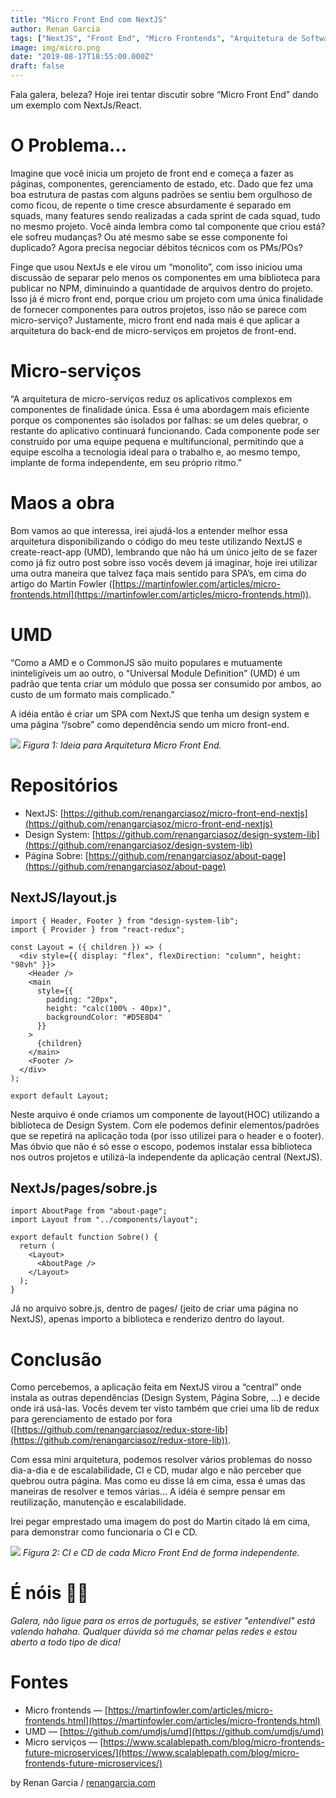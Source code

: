 ```yaml
---
title: "Micro Front End com NextJS"
author: Renan Garcia
tags: ["NextJS", "Front End", "Micro Frontends", "Arquitetura de Software"]
image: img/micro.png
date: "2019-08-17T18:55:00.000Z"
draft: false
---
```


Fala galera, beleza? Hoje irei tentar discutir sobre “Micro Front End” dando um exemplo com NextJs/React.

# O Problema…
Imagine que você inicia um projeto de front end e começa a fazer as páginas, componentes, gerenciamento de estado, etc. Dado que fez uma boa estrutura de pastas com alguns padrões se sentiu bem orgulhoso de como ficou, de repente o time cresce absurdamente é separado em squads, many features sendo realizadas a cada sprint de cada squad, tudo no mesmo projeto. Você ainda lembra como tal componente que criou está? ele sofreu mudanças? Ou até mesmo sabe se esse componente foi duplicado? Agora precisa negociar débitos técnicos com os PMs/POs?

Finge que usou NextJs e ele virou um “monolito”, com isso iniciou uma discussão de separar pelo menos os componentes em uma biblioteca para publicar no NPM, diminuindo a quantidade de arquivos dentro do projeto. Isso já é micro front end, porque criou um projeto com uma única finalidade de fornecer componentes para outros projetos, isso não se parece com micro-serviço? Justamente, micro front end nada mais é que aplicar a arquitetura do back-end de micro-serviços em projetos de front-end.

# Micro-serviços
“A arquitetura de micro-serviços reduz os aplicativos complexos em componentes de finalidade única. Essa é uma abordagem mais eficiente porque os componentes são isolados por falhas: se um deles quebrar, o restante do aplicativo continuará funcionando. Cada componente pode ser construído por uma equipe pequena e multifuncional, permitindo que a equipe escolha a tecnologia ideal para o trabalho e, ao mesmo tempo, implante de forma independente, em seu próprio ritmo.”

# Maos a obra
Bom vamos ao que interessa, irei ajudá-los a entender melhor essa arquitetura disponibilizando o código do meu teste utilizando NextJS e create-react-app (UMD), lembrando que não há um único jeito de se fazer como já fiz outro post sobre isso vocês devem já imaginar, hoje irei utilizar uma outra maneira que talvez faça mais sentido para SPA’s, em cima do artigo do Martin Fowler ([https://martinfowler.com/articles/micro-frontends.html](https://martinfowler.com/articles/micro-frontends.html)).

# UMD
“Como a AMD e o CommonJS são muito populares e mutuamente ininteligíveis um ao outro, o “Universal Module Definition” (UMD) é um padrão que tenta criar um módulo que possa ser consumido por ambos, ao custo de um formato mais complicado.”

A idéia então é criar um SPA com NextJS que tenha um design system e uma página “/sobre” como dependência sendo um micro front-end.

![](https://miro.medium.com/max/519/1*Mi8FQgs2XYJa6Ge8MI-71Q.png)
*Figura 1: Ideia para Arquitetura Micro Front End.*

# Repositórios

-   NextJS:  [https://github.com/renangarciasoz/micro-front-end-nextjs](https://github.com/renangarciasoz/micro-front-end-nextjs)
-   Design System:  [https://github.com/renangarciasoz/design-system-lib](https://github.com/renangarciasoz/design-system-lib)
-   Página Sobre:  [https://github.com/renangarciasoz/about-page](https://github.com/renangarciasoz/about-page)

## NextJS/layout.js
```
import { Header, Footer } from "design-system-lib";  
import { Provider } from "react-redux";  
  
const Layout = ({ children }) => (  
  <div style={{ display: "flex", flexDirection: "column", height: "98vh" }}>  
    <Header />  
    <main  
      style={{  
        padding: "20px",  
        height: "calc(100% - 40px)",  
        backgroundColor: "#D5E8D4"  
      }}  
    >  
      {children}  
    </main>  
    <Footer />  
  </div>  
);  
  
export default Layout;
```

Neste arquivo é onde criamos um componente de layout(HOC) utilizando a biblioteca de Design System. Com ele podemos definir elementos/padrões que se repetirá na aplicação toda (por isso utilizei para o header e o footer). Mas óbvio que não é só esse o escopo, podemos instalar essa biblioteca nos outros projetos e utilizá-la independente da aplicação central (NextJS).

## NextJs/pages/sobre.js
```
import AboutPage from "about-page";  
import Layout from "../components/layout";  

export default function Sobre() {  
  return (  
    <Layout>  
      <AboutPage />  
    </Layout>  
  );  
}
```

Já no arquivo sobre.js, dentro de pages/ (jeito de criar uma página no NextJS), apenas importo a biblioteca e renderizo dentro do layout.

# Conclusão

Como percebemos, a aplicação feita em NextJS virou a “central” onde instala as outras dependências (Design System, Página Sobre, …) e decide onde irá usá-las. Vocês devem ter visto também que criei uma lib de redux para gerenciamento de estado por fora ([https://github.com/renangarciasoz/redux-store-lib](https://github.com/renangarciasoz/redux-store-lib)).

Com essa mini arquitetura, podemos resolver vários problemas do nosso dia-a-dia e de escalabilidade, CI e CD, mudar algo e não perceber que quebrou outra página. Mas como eu disse lá em cima, essa é umas das maneiras de resolver e temos várias… A idéia é sempre pensar em reutilização, manutenção e escalabilidade.

Irei pegar emprestado uma imagem do post do Martin citado lá em cima, para demonstrar como funcionaria o CI e CD.

![](https://miro.medium.com/max/700/1*gsPqu9gvhYVSSujaeRBdyw.png)
*Figura 2: CI e CD de cada Micro Front End de forma independente.*

# É nóis 🤟🏻

_Galera, não ligue para os erros de português, se estiver "entendível" está valendo hahaha. Qualquer dúvida só me chamar pelas redes e estou aberto a todo tipo de dica!_

# Fontes
-   Micro frontends —  [https://martinfowler.com/articles/micro-frontends.html](https://martinfowler.com/articles/micro-frontends.html)
-   UMD —  [https://github.com/umdjs/umd](https://github.com/umdjs/umd)
-   Micro serviços —  [https://www.scalablepath.com/blog/micro-frontends-future-microservices/](https://www.scalablepath.com/blog/micro-frontends-future-microservices/)

by Renan Garcia /  [renangarcia.com](http://renangarcia.com/)
